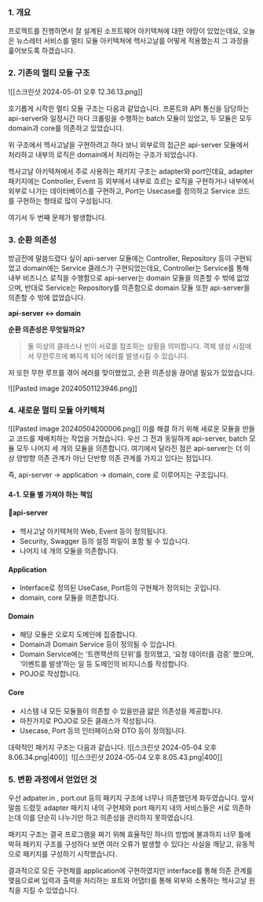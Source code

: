 ### 1. 개요 
프로젝트를 진행하면서 잘 설계된 소프트웨어 아키텍쳐에 대한 야망이 있었는데요, 오늘은 뉴스레터 서비스를 멀티 모듈 아키텍쳐에 헥사고날를 어떻게 적용했는지 그 과정을 훑어보도록 하겠습니다. 

### 2. 기존의 멀티 모듈 구조 
![[스크린샷 2024-05-01 오후 12.36.13.png]]

호기롭게 시작한 멀티 모듈 구조는 다음과 같았습니다. 
프론트와 API 통신을 담당하는 api-server와 일정시간 마다 크롤링을 수행하는 batch 모듈이 있었고, 두 모듈은 모두 domain과 core를 의존하고 있었습니다. 

위 구조에서 헥사고날을 구현하려고 하다 보니 외부로의 접근은 api-server 모듈에서 처리하고 내부의 로직은 domain에서 처리하는 구조가 되었습니다.

헥사고날 아키텍쳐에서 주로 사용하는 패키지 구조는 adapter와 port인데요, adapter 패키지에는 Controller, Event 등 외부에서 내부로 흐르는 로직을 구현하거나 내부에서 외부로 나가는 데이터베이스를 구현하고, Port는 Usecase를 정의하고 Service 코드를 구현하는 형태로 많이 구성됩니다. 

여기서 두 번째 문제가 발생합니다. 
### 3. 순환 의존성
방금전에 말씀드렸다 싶이 api-server 모듈에는 Controller, Repository 등이 구현되었고 domain에는 Service 클래스가 구현되었는데요, Controller는 Service를 통해 내부 비즈니스 로직을 수행함으로 api-server는 domain 모듈을 의존할 수 밖에 없었으며, 반대로 Service는 Repository를 의존함으로 domain 모듈 또한 api-server을 의존할 수 밖에 없었습니다. 

**api-server <-> domain**

**순환 의존성은 무엇일까요?**
> 둘 이상의 클래스나 빈이 서로를 참조하는 상황을 의미합니다. 객체 생성 시점에서 무한루프에 빠지게 되어 에러를 발생시킬 수 있습니다. 

저 또한 무한 루프를 겪어 에러를 맞이했었고, 순환 의존성을 끊어낼 필요가 있었습니다. 

![[Pasted image 20240501123946.png]]

### 4. 새로운 멀티 모듈 아키텍쳐 
![[Pasted image 20240504200006.png]]
이를 해결 하기 위해 새로운 모듈을 만들고 코드를 재배치하는 작업을 거쳤습니다. 
우선 그 전과 동일하게 api-server, batch 모듈 모두 나머지 세 개의 모듈을 의존합니다. 여기에서 달라진 점은 api-server는 더 이상 양방향 의존 관계가 아닌 단반향 의존 관계를 가지고 있다는 점입니다. 

즉, api-server -> application -> domain, core 로 이루어지는 구조입니다. 
#### 4-1. 모듈 별 가져야 하는 책임 
#### api-server
- 헥사고날 아키텍쳐의 Web, Event 등이 정의됩니다. 
- Security, Swagger 등의 설정 파일이 포함 될 수 있습니다. 
- 나머지 네 개의 모듈을 의존합니다. 
#### Application
- Interface로 정의된 UseCase, Port등의 구현체가 정의되는 곳입니다. 
- domain, core 모듈을 의존합니다. 
#### Domain
- 해당 모듈은 오로지 도메인에 집중합니다.
- Domain과 Domain Service 등이 정의될 수 있습니다. 
- Domain Service에는 ‘트랜잭션의 단위’를 정의했고, ‘요청 데이터를 검증’ 했으며, ‘이벤트를 발생’하는 일 등 도메인의 비지니스를 작성합니다.
- POJO로 작성합니다. 
#### Core 
- 시스템 내 모든 모듈들이 의존할 수 있을만큼 얇은 의존성을 제공합니다.
- 마찬가지로 POJO로 모든 클래스가 작성됩니다.
- Usecase, Port 등의 인터페이스와 DTO 등이 정의됩니다. 

대략적인 패키지 구조는 다음과 같습니다. 
![[스크린샷 2024-05-04 오후 8.06.34.png|400]]
 ![[스크린샷 2024-05-04 오후 8.05.43.png|400]]

### 5. 변환 과정에서 얻었던 것 
우선 adpater.in , port.out 등의 패키지 구조에 너무나 의존했던게 화두였습니다. 
앞서 말씀 드렸듯 adapter 패키지 내의 구현체와 port 패키지 내의 서비스들은 서로 의존하는데 이를 단순히 나누기만 하고 의존성을 관리하지 못하였습니다. 

패키지 구조는 결국 프로그램을 짜기 위해 효율적인 하나의 방법에 불과하지 너무 틀에 박혀 패키지 구조를 구성하다 보면 여러 오류가 발생할 수 있다는 사실을 깨닫고, 유동적으로 패키지를 구성하기 시작했습니다. 

결과적으로 모든 구현체를 application에 구현하였지만 interface를 통해 의존 관계를 맺음으로써 입력과 출력을 처리하는 포트와 어댑터를 통해 외부와 소통하는 헥사고날 원칙을 지킬 수 있었습니다. 